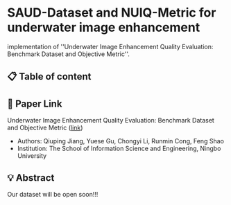 # SAUD-Dataset and NUIQ-Metric for underwater image enhancement
implementation of ''Underwater Image Enhancement Quality Evaluation: Benchmark Dataset and Objective Metric''.

## 📋 Table of content

## 📎 Paper Link
Underwater Image Enhancement Quality Evaluation: Benchmark Dataset and Objective Metric ([link](https://ieeexplore.ieee.org/stamp/stamp.jsp?tp=&arnumber=9749233))
- Authors: Qiuping Jiang, Yuese Gu, Chongyi Li, Runmin Cong, Feng Shao
- Institution: The School of Information Science and Engineering, Ningbo University

## 💡 Abstract
Our dataset will be open soon!!!
